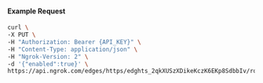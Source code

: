 <!-- Code generated for API Clients. DO NOT EDIT. -->

#### Example Request

```bash
curl \
-X PUT \
-H "Authorization: Bearer {API_KEY}" \
-H "Content-Type: application/json" \
-H "Ngrok-Version: 2" \
-d '{"enabled":true}' \
https://api.ngrok.com/edges/https/edghts_2qkXUSzXDikeKczK6EKp8SdbbIv/routes/edghtsrt_2qkXUV91uZI3nLHZJ84zecIQkkX/websocket_tcp_converter
```
